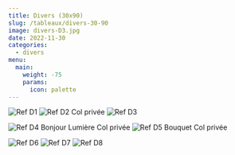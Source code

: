 ```yaml
---
title: Divers (30x90)
slug: /tableaux/divers-30-90
image: divers-D3.jpg
date: 2022-11-30
categories:
  - divers
menu:
  main:
    weight: -75
    params:
      icon: palette
---
```


![Ref D1](divers-D1.jpg) ![Ref D2 Col privée](divers-D2.jpg) ![Ref D3](divers-D3.jpg)

![Ref D4 Bonjour Lumière Col privée](divers-D4.jpg) ![Ref D5 Bouquet Col privée](divers-D5.jpg)

![Ref D6](divers-D6.jpg) ![Ref D7](divers-D7.jpg) ![Ref D8](divers-D8.jpg)


